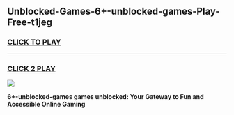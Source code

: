 
## Unblocked-Games-6+-unblocked-games-Play-Free-t1jeg
<h3>
<a href="https://premium76.site?title=6+-unblocked-games&ref=18A1">CLICK TO PLAY</a></h3>
<hr>

<h3>
<a href="https://premium76.site?title=6+-unblocked-games&ref=18A1">CLICK 2 PLAY</a>
  
</h3>

<a href="https://premium76.site?title=6+-unblocked-games&ref=18A1"><img src="https://clearcache.store/games.png"></a>


**6+-unblocked-games games unblocked: Your Gateway to Fun and Accessible Online Gaming**
